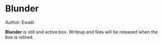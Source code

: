 # Blunder

Author: Ewaël

**Blunder** is still and active box. Writeup and files will be released when the box is retired.
